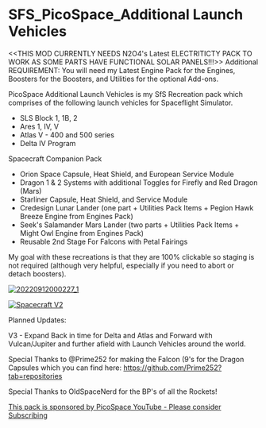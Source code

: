 # SFS_PicoSpace_Additional Launch Vehicles

<<THIS MOD CURRENTLY NEEDS N2O4's Latest ELECTRITICTY PACK TO WORK AS SOME PARTS HAVE FUNCTIONAL SOLAR PANELS!!!>>
Additional REQUIREMENT: You will need my Latest Engine Pack for the Engines, Boosters for the Boosters, and Utilities for the optional Add-ons.

PicoSpace Additional Launch Vehicles is my SfS Recreation pack which comprises of the following launch vehicles for Spaceflight Simulator.
- SLS Block 1, 1B, 2
- Ares 1, IV, V
- Atlas V - 400 and 500 series
- Delta IV Program

Spacecraft Companion Pack
- Orion Space Capsule, Heat Shield, and European Service Module
- Dragon 1 & 2 Systems with additional Toggles for Firefly and Red Dragon (Mars)
- Starliner Capsule, Heat Shield, and Service Module
- Credesign Lunar Lander  (one part + Utilities Pack Items + Pegion Hawk Breeze Engine from Engines Pack)
- Seek's Salamander Mars Lander (two parts + Utilities Pack Items + Might Owl Engine from Engines Pack)
- Reusable 2nd Stage For Falcons with Petal Fairings

My goal with these recreations is that they are 100% clickable so staging is not required (although very helpful, especially if you need to abort or detach boosters).

[![20220912000227_1](https://user-images.githubusercontent.com/109048742/189574736-fa793647-25d0-4073-a051-9d22a76df03d.jpg)](https://www.youtube.com/watch?v=LV5cDDgAClM)

[![Spacecraft V2](https://user-images.githubusercontent.com/109048742/201246908-7d072ffc-145d-4638-a687-5433fdab49a4.jpg)](https://youtu.be/V_j_BTynDhQ)

Planned Updates:

V3 - Expand Back in time for Delta and Atlas and Forward with Vulcan/Jupiter and further afield with Launch Vehicles around the world.

Special Thanks to @Prime252 for making the Falcon (9's for the Dragon Capsules which you can find here:
https://github.com/Prime252?tab=repositories

Special Thanks to OldSpaceNerd for the BP's of all the Rockets!



[This pack is sponsored by PicoSpace YouTube - Please consider Subscribing](https://www.youtube.com/channel/UCgPjBqQ1IptrZai4oLVZrXA)


